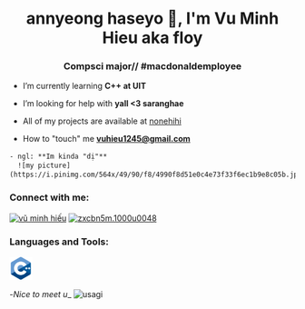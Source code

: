 <h1 align="center">annyeong haseyo 👋, I'm Vu Minh Hieu aka floy</h1>
<h3 align="center">Compsci major// #macdonaldemployee</h3>

-  I’m currently learning **C++ at UIT**

-  I’m looking for help with **yall <3 saranghae**

-  All of my projects are available at [nonehihi](nonehihi)

-  How to "touch" me **vuhieu1245@gmail.com**
```
- ngl: **Im kinda "dị"**
  ![my picture](https://i.pinimg.com/564x/49/90/f8/4990f8d51e0c4e73f33f6ec1b9e8c05b.jpg)
 ``` 

<h3 align="left">Connect with me:</h3>
<p align="left">
<a href="https://fb.com/vũ minh hiếu" target="blank"><img align="center" src="https://raw.githubusercontent.com/rahuldkjain/github-profile-readme-generator/master/src/images/icons/Social/facebook.svg" alt="vũ minh hiếu" height="30" width="40" /></a>
<a href="https://instagram.com/zxcbn5m.1000u0048" target="blank"><img align="center" src="https://raw.githubusercontent.com/rahuldkjain/github-profile-readme-generator/master/src/images/icons/Social/instagram.svg" alt="zxcbn5m.1000u0048" height="30" width="40" /></a>
</p>

<h3 align="left">Languages and Tools:</h3>
<p align="left"> <a href="https://www.w3schools.com/cpp/" target="_blank" rel="noreferrer"> <img src="https://raw.githubusercontent.com/devicons/devicon/master/icons/cplusplus/cplusplus-original.svg" alt="cplusplus" width="40" height="40"/> </a> </p>    


-*Nice to meet u*_
![usagi](https://media3.giphy.com/media/v1.Y2lkPTc5MGI3NjExMHowZ3hnaHpyOGhhc2x0aTU2cGY5c3RxMHc0NXoxNWZpampvejR0NiZlcD12MV9pbnRlcm5hbF9naWZfYnlfaWQmY3Q9Zw/3NdMwuV3BfW6j2iT5m/giphy.webp)
